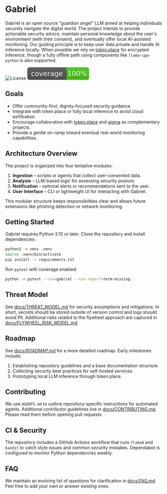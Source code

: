 # Gabriel

Gabriel is an open source "guardian angel" LLM aimed at helping individuals securely navigate the digital world. The project intends to provide actionable security advice, maintain personal knowledge about the user's environment (with their consent), and eventually offer local AI-assisted monitoring. Our guiding principle is to keep user data private and handle AI inference locally. When possible we rely on [token.place](https://github.com/futuroptimist/token.place) for encrypted inference, though a fully offline path using components like `llama-cpp-python` is also supported.

![License](https://img.shields.io/github/license/futuroptimist/gabriel)
![Coverage](./coverage.svg)

## Goals

- Offer community-first, dignity-focused security guidance.
- Integrate with token.place or fully local inference to avoid cloud exfiltration.
- Encourage collaboration with [token.place](https://github.com/futuroptimist/token.place) and [sigma](https://github.com/futuroptimist/sigma) as complementary projects.
- Provide a gentle on-ramp toward eventual real-world monitoring capabilities.

## Architecture Overview

The project is organized into four tentative modules:

1. **Ingestion** – scripts or agents that collect user-consented data.
2. **Analysis** – LLM-based logic for assessing security posture.
3. **Notification** – optional alerts or recommendations sent to the user.
4. **User Interface** – CLI or lightweight UI for interacting with Gabriel.

This modular structure keeps responsibilities clear and allows future extensions like phishing detection or network monitoring.

## Getting Started

Gabriel requires Python 3.10 or later. Clone the repository and install dependencies:

```bash
python3 -m venv .venv
source .venv/bin/activate
pip install -r requirements.txt
```

Run `pytest` with coverage enabled:

```bash
python -m pytest --cov=gabriel --cov-report=term-missing
```

## Threat Model

See [docs/THREAT_MODEL.md](docs/THREAT_MODEL.md) for security assumptions and mitigations. In short, secrets should be stored outside of version control and logs should avoid PII. Additional risks related to the flywheel approach are captured in [docs/FLYWHEEL_RISK_MODEL.md](docs/FLYWHEEL_RISK_MODEL.md).

## Roadmap

See [docs/ROADMAP.md](docs/ROADMAP.md) for a more detailed roadmap. Early milestones include:

1. Establishing repository guidelines and a base documentation structure.
2. Collecting security best practices for self-hosted services.
3. Prototyping local LLM inference through token.place.

## Contributing

We use `AGENTS.md` to outline repository-specific instructions for automated agents. Additional contributor guidelines live in [docs/CONTRIBUTING.md](docs/CONTRIBUTING.md). Please read them before opening pull requests.

## CI & Security

The repository includes a GitHub Actions workflow that runs `flake8` and `bandit` to catch style issues and common security mistakes. Dependabot is configured to monitor Python dependencies weekly.

## FAQ

We maintain an evolving list of questions for clarification in [docs/FAQ.md](docs/FAQ.md). Feel free to add your own or answer existing ones.
